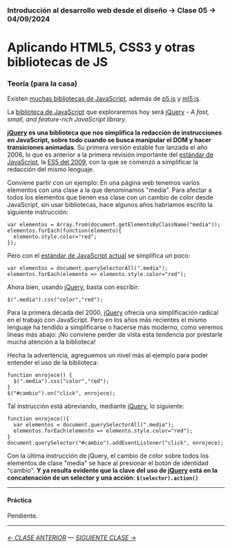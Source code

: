 ### Introducción al desarrollo web desde el diseño → Clase 05 → 04/09/2024

# Aplicando HTML5, CSS3 y otras bibliotecas de JS

### Teoría (para la casa)

Existen [muchas bibliotecas de JavaScript](https://en.wikipedia.org/wiki/List_of_JavaScript_libraries), además de [p5.js](https://p5js.org/es/) y [ml5.js](https://ml5js.org/). 

La [biblioteca de JavaScript](https://en.wikipedia.org/wiki/List_of_JavaScript_libraries) que exploraremos hoy será [jQuery](https://jquery.com/) - *A fast, small, and feature-rich JavaScript library*.

**[jQuery](https://jquery.com/) es una biblioteca que nos simplifica la redacción de instrucciones en JavaScript, sobre todo cuando se busca manipular el DOM y hacer transiciones animadas**. Su primera versión estable fue lanzada el año 2006, lo que es anterior a la primera revisión importante del [estándar de JavaScript](https://en.wikipedia.org/wiki/ECMAScript), la [ES5 del 2009](https://www.w3schools.com/js/js_es5.asp), con la que se comenzó a simplificar la redacción del mismo lenguaje.

Conviene partir con un ejemplo: En una página web tenemos varios elementos con una clase a la que denominamos "media". Para afectar a todos los elementos que tienen esa clase con un cambio de color desde JavaScript, sin usar bibliotecas, hace algunos años habríamos escrito la siguiente instrucción:

```
var elementos = Array.from(document.getElementsByClassName("media"));
elementos.forEach(function(elemento){
  elemento.style.color="red";
});
```

Pero con el [estándar de JavaScript actual](https://www.w3schools.com/js/js_versions.asp) se simplifica un poco:

```
var elementos = document.querySelectorAll(".media");
elementos.forEach(elemento => elemento.style.color="red");
```

Ahora bien, usando [jQuery](https://jquery.com/), basta con escribir:

```
$(".media").css("color","red");
```

Para la primera década del 2000, [jQuery](https://jquery.com/) ofrecía una simplificación radical en el trabajo con JavaScript. Pero en los años más recientes el mismo lenguaje ha tendido a simplificarse o hacerse más moderno, como veremos líneas más abajo: ¡No conviene perder de vista esta tendencia por prestarle mucha atención a la biblioteca!

Hecha la advertencia, agreguemos un nivel más al ejemplo para poder entender el uso de la biblioteca: 

```
function enrojece() {
  $(".media").css("color","red");
}
$("#cambio").on("click", enrojece);
```

Tal instrucción está abreviando, mediante [jQuery](https://jquery.com/), lo siguiente:

```
function enrojece(){
  var elementos = document.querySelectorAll(".media");
  elementos.forEach(elemento => elemento.style.color="red");  
}
document.querySelector("#cambio").addEventListener("click", enrojece);
```

Con la última instrucción de jQuery, el cambio de color sobre todos los elementos de clase "media" se hace al presionar el botón de identidad "cambio". **Y ya resulta evidente que la clave del uso de [jQuery](https://jquery.com/) está en la concatenación de un selector y una acción: `$(selector).action()`** 

- - - - - - -

#### Práctica

Pendiente.

- - - - - - - -

###### [← CLASE ANTERIOR](https://github.com/profesorfaco/dno096-2024/tree/main/clase-04) — [SIGUIENTE CLASE →](https://github.com/profesorfaco/dno096-2024/tree/main/clase-06)
